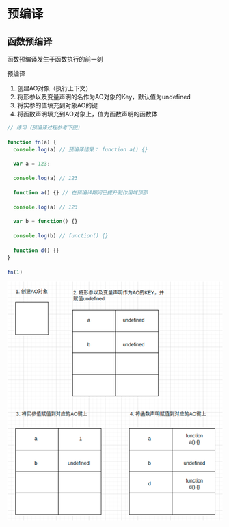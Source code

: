 # 预编译 

## 函数预编译

函数预编译发生于函数执行的前一刻

预编译
1. 创建AO对象（执行上下文）
2. 将形参以及变量声明的名作为AO对象的Key，默认值为undefined
3. 将实参的值填充到对象AO的键
4. 将函数声明填充到AO对象上，值为函数声明的函数体

```javascript
// 练习（预编译过程参考下图）

function fn(a) {
  console.log(a) // 预编译结果： function a() {}

  var a = 123;

  console.log(a) // 123

  function a() {} // 在预编译期间已提升到作用域顶部

  console.log(a) // 123

  var b = function() {}

  console.log(b) // function() {}

  function d() {}
}

fn(1)

```

<img src="./函数预编译例子.png" alt="函数预编译例子" />
